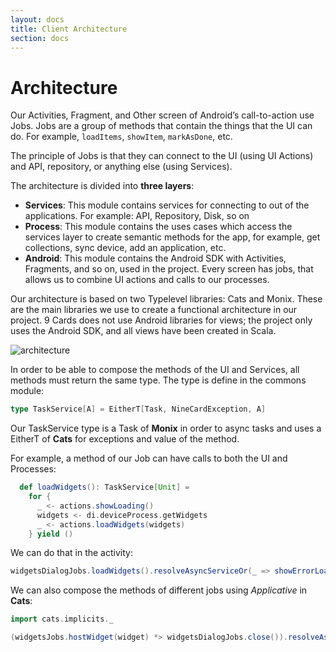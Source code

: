 ```yaml
---
layout: docs
title: Client Architecture
section: docs
---
```


# Architecture

Our Activities, Fragment, and Other screen of Android’s call-to-action use Jobs. Jobs are a group of methods that contain the things that the UI can do. For example, `loadItems`, `showItem`, `markAsDone`, etc. 

The principle of Jobs is that they can connect to the UI (using UI Actions) and API, repository, or anything else (using Services).

The architecture is divided into **three layers**:

- **Services**: This module contains services for connecting to out of the applications. For example: API, Repository, Disk, so on
- **Process**: This module contains the uses cases which access the services layer to create semantic methods for the app, for example, get collections, sync device, add an application, etc.
- **Android**: This module contains the Android SDK with Activities, Fragments, and so on, used in the project. Every screen has jobs, that allows us to combine UI actions and calls to our processes.

Our architecture is based on two Typelevel libraries: Cats and Monix. These are the main libraries we use to create a functional architecture in our project. 9 Cards does not use Android libraries for views; the project only uses the Android SDK, and all views have been created in Scala.

![architecture](/nine-cards-v2/img/9cards_architecture.png)

In order to be able to compose the methods of the UI and Services, all methods must return the same type. The type is define in the commons module:

```scala
type TaskService[A] = EitherT[Task, NineCardException, A]
```

Our TaskService type is a Task of **Monix** in order to async tasks and uses a EitherT of **Cats** for exceptions and value of the method.

For example, a method of our Job can have calls to both the UI and Processes:
 
```scala
  def loadWidgets(): TaskService[Unit] =
    for {
      _ <- actions.showLoading()
      widgets <- di.deviceProcess.getWidgets
      _ <- actions.loadWidgets(widgets)
    } yield ()
```

We can do that in the activity:

```scala
widgetsDialogJobs.loadWidgets().resolveAsyncServiceOr(_ => showErrorLoadingWidgetsInScreen())
```
   
We can also compose the methods of different jobs using _Applicative_ in **Cats**: 
 
```scala
import cats.implicits._

(widgetsJobs.hostWidget(widget) *> widgetsDialogJobs.close()).resolveAsync()
``` 